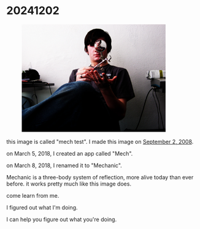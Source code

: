 # 20241202

<div align="left"><figure><img src="../../.gitbook/assets/2823420908_964c350a68_o (1).jpg" alt="A high-contrast color photograph of a person sitting against a white wall, wearing a dark t-shirt and jeans. They&#x27;re holding a posable magnifying glass with an adjustable arm in front of their eye. The image has been digitally manipulated so that the magnifying glass appears to contain the entire photograph itself, creating a recursive effect where the image contains itself infinitely. Some electronic equipment and objects are visible on surfaces in the background." width="375"><figcaption></figcaption></figure></div>

this image is called "mech test". I made this image on [September 2, 2008](../../2008/09/02.md).

on March 5, 2018, I created an app called "Mech".

on March 8, 2018, I renamed it to "Mechanic".

Mechanic is a three-body system of reflection, more alive today than ever before. it works pretty much like this image does.

come learn from me.

I figured out what I'm doing.

I can help you figure out what you're doing.
